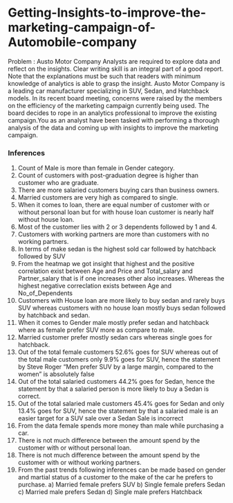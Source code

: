 # Getting-Insights-to-improve-the-marketing-campaign-of-Automobile-company
Problem  : Austo Motor Company Analysts are required to explore data and reflect on the insights. Clear writing skill is an integral part of a good report. Note that the explanations must be such that readers with minimum knowledge of analytics is able to grasp the insight. Austo Motor Company is a leading car manufacturer specializing in SUV, Sedan, and Hatchback models. In its recent board meeting, concerns were raised by the members on the efficiency of the marketing campaign currently being used. The board decides to rope in an analytics professional to improve the existing campaign.You as an analyst have been tasked with performing a thorough analysis of the data and 
coming up with insights to improve the marketing campaign.
### Inferences
1) Count of Male is more than female in Gender category.
2) Count of customers with post-graduation degree is higher than customer who are graduate.
3) There are more salaried customers buying cars than business owners.
4) Married customers are very high as compared to single.
5) When it comes to loan, there are equal number of customer with or without personal loan but for with house loan customer is nearly half without house loan.
6) Most of the customer lies with 2 or 3 dependents followed by 1 and 4.
7) Customers with working partners are more than customers with no working partners.
8) In terms of make sedan is the highest sold car followed by hatchback followed by SUV
9) From the heatmap we got insight that highest and the positive correlation exist between Age and Price and Total_salary and Partner_salary that is if one increases other also increases. Whereas the highest negative correclation exists between Age and No_of_Dependents
10) Customers with House loan are more likely to buy sedan and rarely buys SUV whereas customers with no house loan mostly buys sedan followed by hatchback and sedan.
11) When it comes to Gender male mostly prefer sedan and hatchback where as female prefer SUV more as compare to male.
12) Married customer prefer mostly sedan cars whereas single goes for hatchback.
13) Out of the total female customers 52.6% goes for SUV whereas out of the total male customers only 9.9% goes for SUV, hence the statement by Steve Roger “Men prefer SUV by a large margin, compared to the women” is absolutely false
14) Out of the total salaried customers 44.2% goes for Sedan, hence the statement by that a salaried person is more likely to buy a Sedan is correct.
15) Out of the total salaried male customers 45.4% goes for Sedan and only 13.4% goes for SUV, hence the statement by that a salaried male is an easier target for a SUV sale over a Sedan Sale is incorrect
16) From the data female spends more money than male while purchasing a car.
17) There is not much difference between the amount spend by the customer with or without personal loan.
18) There is not much difference between the amount spend by the customer with or 
without working partners.
19) From the past trends following inferences can be made based on gender and martial status of 
a customer to the make of the car he prefers to purchase.
a) Married female prefers SUV
b) Single female prefers Sedan
c) Married male prefers Sedan
d) Single male prefers Hatchback

